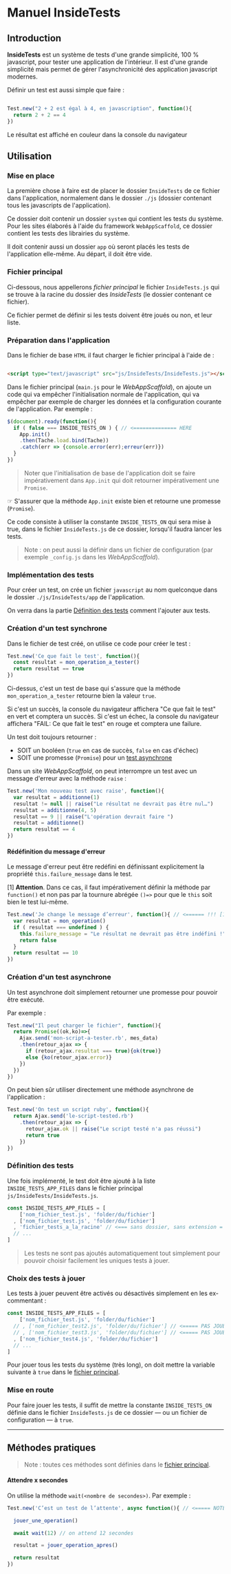 # Manuel InsideTests

## Introduction

**InsideTests** est un système de tests d'une grande simplicité, 100 % javascript, pour tester une application de l'intérieur. Il est d'une grande simplicité mais permet de gérer l'asynchronicité des application javascript modernes.

Définir un test est aussi simple que faire :

```javascript

Test.new("2 + 2 est égal à 4, en javascription", function(){
  return 2 + 2 == 4
})

```

Le résultat est affiché en couleur dans la console du navigateur

## Utilisation

### Mise en place

La première chose à faire est de placer le dossier `InsideTests` de ce fichier dans l'application, normalement dans le dossier `./js` (dossier contenant tous les javascripts de l'application).

Ce dossier doit contenir un dossier `system` qui contient les tests du système. Pour les sites élaborés à l'aide du framework `WebAppScaffold`, ce dossier contient les tests des librairies du système.

Il doit contenir aussi un dossier `app` où seront placés les tests de l'application elle-même. Au départ, il doit être vide.

<a name="fichier_principal"></a>

### Fichier principal

Ci-dessous, nous appellerons *fichier principal* le fichier `InsideTests.js` qui se trouve à la racine du dossier des *InsideTests* (le dossier contenant ce fichier).

Ce fichier permet de définir si les tests doivent être joués ou non, et leur liste.

### Préparation dans l'application

Dans le fichier de base `HTML` il faut charger le fichier principal à l'aide de :

```html

<script type="text/javascript" src="js/InsideTests/InsideTests.js"></script>

```

Dans le fichier principal (`main.js` pour le *WebAppScaffold*), on ajoute un code qui va empêcher l'initialisation normale de l'application, qui va empêcher par exemple de charger les données et la configuration courante de l'application. Par exemple :

```javascript
$(document).ready(function(){
  if ( false === INSIDE_TESTS_ON ) { // <============== HERE
    App.init()
    .then(Tache.load.bind(Tache))
    .catch(err => {console.error(err);erreur(err)})
  }
})
```

> Noter que l'initialisation de base de l'application doit se faire impérativement dans `App.init` qui doit retourner impérativement une `Promise`.

☞ S'assurer que la méthode `App.init` existe bien et retourne une promesse (`Promise`).

Ce code consiste à utiliser la constante `INSIDE_TESTS_ON` qui sera mise à true, dans le fichier `InsideTests.js` de ce dossier, lorsqu'il faudra lancer les tests.

> Note : on peut aussi la définir dans un fichier de configuration (par exemple `_config.js` dans les *WebAppScaffold*).

### Implémentation des tests

Pour créer un test, on crée un fichier `javascript` au nom quelconque dans le dossier `./js/InsideTests/app` de l'application.

On verra dans la partie [Définition des tests](#definition_tests) comment l'ajouter aux tests.

### Création d'un test synchrone

Dans le fichier de test créé, on utilise ce code pour créer le test :

```javascript
Test.new('Ce que fait le test', function(){
  const resultat = mon_operation_a_tester()
  return resultat == true
})
```

Ci-dessus, c'est un test de base qui s'assure que la méthode `mon_operation_a_tester` retourne bien la valeur `true`.

Si c'est un succès, la console du navigateur affichera "Ce que fait le test" en vert et comptera un succès. Si c'est un échec, la console du navigateur affichera "FAIL: Ce que fait le test" en rouge et comptera une failure.

Un test doit toujours retourner :

* SOIT un booléen (`true` en cas de succès, `false` en cas d'échec)
* SOIT une promesse (`Promise`) pour un [test asynchrone](#test_asynchrone)

Dans un site *WebAppScaffold*, on peut interrompre un test avec un message d'erreur avec la méthode `raise` :

```javascript
Test.new('Mon nouveau test avec raise', function(){
  var resultat = additionne(1)
  resultat != null || raise("Le résultat ne devrait pas être nul…")
  resultat = additionne(4, 5)
  resultat == 9 || raise("L'opération devrait faire ")
  resultat = additionne()
  return resultat == 4
})
```

#### Rédéfinition du message d'erreur

Le message d'erreur peut être redéfini en définissant explicitement la propriété `this.failure_message` dans le test.

[1] **Attention**. Dans ce cas, il faut impérativement définir la méthode par `function()` et non pas par la tournure abrégée `()=>` pour que le `this` soit bien le test lui-même.

```javascript
Test.new('Je change le message d’erreur', function(){ // <====== !!! [1]
  var resultat = mon_operation()
  if ( resultat === undefined ) {
    this.failure_message = "Le résultat ne devrait pas être indéfini !"
    return false
  }
  return resultat == 10
})
```

<a name="test_asynchrone"></a>

### Création d'un test asynchrone

Un test asynchrone doit simplement retourner une promesse pour pouvoir être exécuté.

Par exemple :

```javascript
Test.new("Il peut charger le fichier", function(){
  return Promise((ok,ko)=>{
    Ajax.send('mon-script-a-tester.rb', mes_data)
    .then(retour_ajax => {
      if (retour_ajax.resultat === true){ok(true)}
      else {ko(retour_ajax.error)}
    })
  })
})
```

On peut bien sûr utiliser directement une méthode asynchrone de l'application :

```javascript
Test.new('On test un script ruby', function(){
  return Ajax.send('le-script-tested.rb')
    .then(retour_ajax => {
      retour_ajax.ok || raise("Le script testé n'a pas réussi")
      return true
    })
})
```

<a name="definition_tests"></a>

### Définition des tests

Une fois implémenté, le test doit être ajouté à la liste `INSIDE_TESTS_APP_FILES` dans le fichier principal `js/InsideTests/InsideTests.js`.

```javascript
const INSIDE_TESTS_APP_FILES = [
    ['nom_fichier_test.js', 'folder/du/fichier']
  , ['nom_fichier_test.js', 'folder/du/fichier']
  , 'fichier_tests_a_la_racine' // <=== sans dossier, sans extension = OK
  // ...
]
```

> Les tests ne sont pas ajoutés automatiquement tout simplement pour pouvoir choisir facilement les uniques tests à jouer.

### Choix des tests à jouer

Les tests à jouer peuvent être activés ou désactivés simplement en les ex-commentant :

```javascript
const INSIDE_TESTS_APP_FILES = [
    ['nom_fichier_test.js', 'folder/du/fichier']
  // , ['nom_fichier_test2.js', 'folder/du/fichier'] // <===== PAS JOUÉ
  // , ['nom_fichier_test3.js', 'folder/du/fichier'] // <===== PAS JOUÉ
  , ['nom_fichier_test4.js', 'folder/du/fichier']
  // ...
]
```

Pour jouer tous les tests du système (très long), on doit mettre la variable suivante à `true` dans le [fichier principal][].

### Mise en route

Pour faire jouer les tests, il suffit de mettre la constante `INSIDE_TESTS_ON` définie dans le fichier `InsideTests.js` de ce dossier — ou un fichier de configuration — à `true`.

---

## Méthodes pratiques

> Note : toutes ces méthodes sont définies dans le [fichier principal][].

#### Attendre x secondes

On utilise la méthode `wait(<nombre de secondes>)`. Par exemple :

```javascript
Test.new('C’est un test de l’attente', async function(){ // <===== NOTER

  jouer_une_operation()

  await wait(12) // on attend 12 secondes

  resultat = jouer_operation_apres()

  return resultat
})
```


[fichier principal]: #fichier_principal
